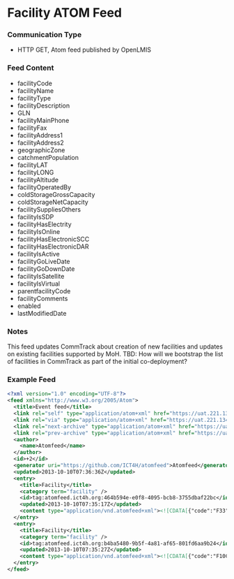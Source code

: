 # Facility ATOM Feed

### Communication Type

- HTTP GET, Atom feed published by OpenLMIS

### Feed Content

- facilityCode
- facilityName
- facilityType
- facilityDescription
- GLN
- facilityMainPhone
- facilityFax
- facilityAddress1
- facilityAddress2
- geographicZone
- catchmentPopulation
- facilityLAT
- facilityLONG
- facilityAltitude
- facilityOperatedBy
- coldStorageGrossCapacity
- coldStorageNetCapacity
- facilitySuppliesOthers
- facilityIsSDP
- facilityHasElectrity
- facilityIsOnline
- facilityHasElectronicSCC
- facilityHasElectronicDAR
- facilityIsActive
- facilityGoLiveDate
- facilityGoDownDate
- facilityIsSatellite
- facilityIsVirtual
- parentfacilityCode
- facilityComments
- enabled
- lastModifiedDate

### Notes

This feed updates CommTrack about creation of new facilities and updates on existing facilities supported by MoH.
TBD: How will we bootstrap the list of facilities in CommTrack as part of the initial co-deployment?  

### Example Feed
```xml
<?xml version="1.0" encoding="UTF-8"?>
<feed xmlns="http://www.w3.org/2005/Atom">
  <title>Event feed</title>
  <link rel="self" type="application/atom+xml" href="https://uat.221.134.198.28.xip.io/feeds/facility/2" />
  <link rel="via" type="application/atom+xml" href="https://uat.221.134.198.28.xip.io/feeds/facility/2" />
  <link rel="next-archive" type="application/atom+xml" href="https://uat.221.134.198.28.xip.io/feeds/facility/3" />
  <link rel="prev-archive" type="application/atom+xml" href="https://uat.221.134.198.28.xip.io/feeds/facility/1" />
  <author>
    <name>Atomfeed</name>
  </author>
  <id>+2</id>
  <generator uri="https://github.com/ICT4H/atomfeed">Atomfeed</generator>
  <updated>2013-10-10T07:36:36Z</updated>
  <entry>
    <title>Facility</title>
    <category term="facility" />
    <id>tag:atomfeed.ict4h.org:464b594e-e0f8-4095-bcb8-3755dbaf22bc</id>
    <updated>2013-10-10T07:35:17Z</updated>
    <content type="application/vnd.atomfeed+xml"><![CDATA[{"code":"F33","name":"Zonal Hospital","type":"Lvl3 Hospital","description":"IT department","mainPhone":"9876234981","fax":"fax","address1":"A","address2":"B","geographicZone":"District3","catchmentPopulation":333,"latitude":22.3,"longitude":1.2,"altitude":3.3,"operatedBy":"FBO","coldStorageGrossCapacity":9.9,"coldStorageNetCapacity":6.6,"suppliesOthers":true,"sdp":true,"hasElectricity":true,"online":true,"hasElectronicSCC":true,"hasElectronicDAR":true,"active":true,"goLiveDate":1352572200000,"goDownDate":1352572200000,"satelliteFacility":false,"virtualFacility":false,"comments":"fc","enabled":true,"gln":"G7646"}]]></content>
  </entry>
  <entry>
    <title>Facility</title>
    <category term="facility" />
    <id>tag:atomfeed.ict4h.org:b4ba5480-9b5f-4a81-af65-801fd6aa9b24</id>
    <updated>2013-10-10T07:35:27Z</updated>
    <content type="application/vnd.atomfeed+xml"><![CDATA[{"code":"F10C","name":"Facility10C","type":"Lvl3 Hospital","description":"Village Clinic","mainPhone":"9876234981","fax":"fax","address1":"A","address2":"B","geographicZone":"District5","catchmentPopulation":70000,"latitude":22.3,"longitude":1.2,"altitude":3.3,"operatedBy":"FBO","coldStorageGrossCapacity":9.9,"coldStorageNetCapacity":6.6,"suppliesOthers":true,"sdp":true,"hasElectricity":true,"online":true,"hasElectronicSCC":true,"hasElectronicDAR":true,"active":true,"goLiveDate":1352572200000,"goDownDate":1352572200000,"satelliteFacility":false,"virtualFacility":false,"comments":"fc","enabled":true,"gln":"G7646"}]]></content>
  </entry>
</feed>
```
